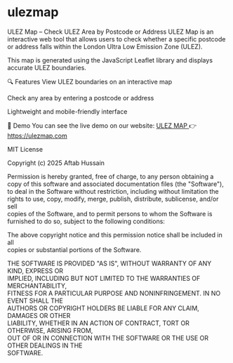 # ulezmap
ULEZ Map – Check ULEZ Area by Postcode or Address
ULEZ Map is an interactive web tool that allows users to check whether a specific postcode or address falls within the London Ultra Low Emission Zone (ULEZ).

This map is generated using the JavaScript Leaflet library and displays accurate ULEZ boundaries.

🔍 Features
View ULEZ boundaries on an interactive map

Check any area by entering a postcode or address

Lightweight and mobile-friendly interface

📌 Demo
You can see the live demo on our website: <a href="https://ulezmap.com">ULEZ MAP </a>
👉 https://ulezmap.com

MIT License

Copyright (c) 2025 Aftab Hussain

Permission is hereby granted, free of charge, to any person obtaining a copy
of this software and associated documentation files (the "Software"), to deal
in the Software without restriction, including without limitation the rights
to use, copy, modify, merge, publish, distribute, sublicense, and/or sell  
copies of the Software, and to permit persons to whom the Software is  
furnished to do so, subject to the following conditions:

The above copyright notice and this permission notice shall be included in all  
copies or substantial portions of the Software.

THE SOFTWARE IS PROVIDED "AS IS", WITHOUT WARRANTY OF ANY KIND, EXPRESS OR  
IMPLIED, INCLUDING BUT NOT LIMITED TO THE WARRANTIES OF MERCHANTABILITY,  
FITNESS FOR A PARTICULAR PURPOSE AND NONINFRINGEMENT. IN NO EVENT SHALL THE  
AUTHORS OR COPYRIGHT HOLDERS BE LIABLE FOR ANY CLAIM, DAMAGES OR OTHER  
LIABILITY, WHETHER IN AN ACTION OF CONTRACT, TORT OR OTHERWISE, ARISING FROM,  
OUT OF OR IN CONNECTION WITH THE SOFTWARE OR THE USE OR OTHER DEALINGS IN THE  
SOFTWARE.
